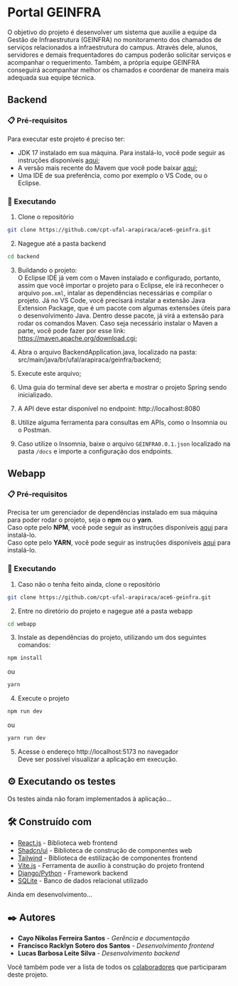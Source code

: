 # Portal GEINFRA

O objetivo do projeto é desenvolver um sistema que auxilie a equipe da Gestão de Infraestrutura (GEINFRA) no monitoramento dos chamados de serviços relacionados a infraestrutura do campus. Através dele, alunos, servidores e demais frequentadores do campus poderão solicitar serviços e acompanhar o requerimento. Também, a própria equipe GEINFRA conseguirá acompanhar melhor os chamados e coordenar de maneira mais adequada sua equipe técnica. 

## Backend
### 📋 Pré-requisitos
Para executar este projeto é preciso ter:
- JDK 17 instalado em sua máquina. Para instalá-lo, você pode seguir as instruções disponíveis [aqui](https://www.openlogic.com/openjdk-downloads);
- A versão mais recente do Mavem que você pode baixar [aqui](https://maven.apache.org/download.cgi);
- Uma IDE de sua preferência, como por exemplo o VS Code, ou o Eclipse.

### 🚀 Executando
1. Clone o repositório
```bash
git clone https://github.com/cpt-ufal-arapiraca/ace6-geinfra.git
```
2. Nagegue até a pasta backend
```bash
cd backend
```
3. Buildando o projeto:<br>
O Eclipse IDE já vem com o Maven instalado e configurado, portanto, assim que você importar o projeto para o Eclipse, ele irá reconhecer o arquivo `pom.xml`, intalar as dependências necessárias e compilar o projeto. Já no VS Code, você precisará instalar a extensão Java Extension Package, que é um pacote com algumas extensões úteis para o desenvolvimento Java. Dentro desse pacote, já virá a extensão para rodar os comandos Maven. Caso seja necessário instalar o Maven a parte, você pode fazer por esse link: https://maven.apache.org/download.cgi;

4. Abra o arquivo BackendApplication.java, localizado na pasta: src/main/java/br/ufal/arapiraca/geinfra/backend;
  
5. Execute este arquivo;
6. Uma guia do terminal deve ser aberta e mostrar o projeto Spring sendo inicializado.
7. A API deve estar disponível no endpoint: http://localhost:8080
8. Utilize alguma ferramenta para consultas em APIs, como o Insomnia ou o Postman.
9. Caso utilize o Insomnia, baixe o arquivo `GEINFRA0.0.1.json` localizado na pasta `/docs` e importe a configuração dos endpoints.

## Webapp
### 📋 Pré-requisitos
Precisa ter um gerenciador de dependências instalado em sua máquina para poder rodar o projeto, seja o **npm** ou o **yarn**.<br>
Caso opte pelo **NPM**, você pode seguir as instruções disponíveis [aqui](https://docs.npmjs.com/downloading-and-installing-node-js-and-npm) para instalá-lo.<br>
Caso opte pelo **YARN**, você pode seguir as instruções disponíveis [aqui](https://classic.yarnpkg.com/lang/en/docs/install) para instalá-lo.

### 🚀 Executando
1. Caso não o tenha feito ainda, clone o repositório
```bash
git clone https://github.com/cpt-ufal-arapiraca/ace6-geinfra.git
```
2. Entre no diretório do projeto e nagegue até a pasta webapp
```bash
cd webapp
```
3. Instale as dependências do projeto, utilizando um dos seguintes comandos:
```bash
npm install
```
ou
```bash
yarn
```
4. Execute o projeto
```bash
npm run dev
```
ou
```bash
yarn run dev
```
5. Acesse o endereço http://localhost:5173 no navegador <br>
Deve ser possível visualizar a aplicação em execução.


## ⚙️ Executando os testes

Os testes ainda não foram implementados à aplicação...


## 🛠️ Construído com

* [React.js](https://react.dev/) - Biblioteca web frontend
* [Shadcn/ui](https://ui.shadcn.com/) - Biblioteca de construção de componentes web
* [Tailwind](https://tailwindcss.com/docs/installation) - Biblioteca de estilização de componentes frontend
* [Vite.js](https://vitejs.dev/guide/) - Ferramenta de auxílio à construção do projeto frontend
* [Django/Python](https://www.djangoproject.com/) - Framework backend
* [SQLite](https://www.sqlite.org/) - Banco de dados relacional utilizado

Ainda em desenvolvimento...

## ✒️ Autores

* **Cayo Nikolas Ferreira Santos** - *Gerência e documentação*
* **Francisco Racklyn Sotero dos Santos** - *Desenvolvimento frontend*
* **Lucas Barbosa Leite Silva** - *Desenvolvimento backend*

Você também pode ver a lista de todos os [colaboradores](https://github.com/usuario/projeto/colaboradores) que participaram deste projeto.
